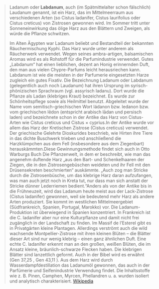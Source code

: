 > Ladanum oder **Labdanum**, auch (im Spätmittelalter schon fälschlich) Laudanum genannt, ist ein Harz, das im Mittelmeerraum aus verschiedenen Arten (so Cistus ladanifer, Cistus laurifolius oder Cistus creticus) von Zistrosen gewonnen wird. Im Sommer tritt unter Sonneneinwirkung das ölige Harz aus den Blättern und Zweigen, als würde die Pflanze schwitzen.
>
> Im Alten Ägypten war Ladanum beliebt und Bestandteil der bekannten Räuchermischung Kyphi. Das Harz wurde unter anderem als Räucherwerk verwendet.
> Wegen seines ambra-artigen, balsamischen Aromas wird es als Rohstoff für die Parfumindustrie verwendet. Gutes „Labdanum“ hat einen lieblichen, dezent an Honig erinnernden Duft, den man aus vielen Chypre-Parfums leicht herausriechen kann. Labdanum ist wie die meisten in der Parfumerie eingesetzten Harze zugleich ein gutes Fixativ.
> Die Bezeichnung Ladanum oder Labdanum (gelegentlich auch noch Laudanum) hat ihren Ursprung im syrisch-phönizischen Sprachraum (vgl. assyrisch ladanu). Dort wurde die Pflanze als Ladan (klebriges Kraut) bezeichnet. Es wurde zur Schönheitspflege sowie als Heilmittel benutzt. Abgeleitet wurde der Name vom semitisch-griechischen Wort ládanon bzw. ledanon bzw. vom griechischen lēdon (entspricht arabisch lādan und persisch laden) und bezeichnete schon in der Antike das Harz von Cistus-Arten wie Cistus creticus und Cistus × cyprius.In der Antike wurde vor allem das Harz der Kretischen Zistrose (Cistus creticus) verwendet. Der griechische Gelehrte Dioskurides beschrieb, wie Hirten ihre Tiere in das dichte Buschwerk trieben und anschließend die Harzklümpchen aus dem Fell (insbesondere aus dem Ziegenbart) herauskämmten.Diese Gewinnungsmethode findet sich auch in Otto Warburgs Buch Die Pflanzenwelt, in dem er beschreibt, wie man das angenehm duftende Harz „aus den Bart- und Schenkelhaaren der Ziegen, die in den Zistrosengebüschen weideten und ihr Fell mit den Drüsensekreten beschmierten“ auskämmte. „Auch zog man Stricke durch die Zistrosenbüsche, um das klebrige Harz daran aufzufangen, was man auch jetzt noch in Kreta tut, nur dass man sich anstatt der Stricke dünner Lederriemen bedient.“Anders als von der Antike bis in die Frühneuzeit, wird das Ladanum heute meist aus der Lack-Zistrose (Cistus ladanifer) gewonnen, weil sie bedeutend mehr Harz als andere Arten produziert. Sie kommt im westlichen Mittelmeergebiet (Südfrankreich, Spanien, Portugal, Marokko) vor. Die Ladanum-Produktion ist überwiegend in Spanien konzentriert. In Frankreich ist die C. ladanifer aber nur eine Kulturpflanze und damit nicht frei zugänglich in der Landschaft zu finden. Im Massif de l’Esterel gibt es in Privatgärten kleine Plantagen. Allerdings verströmt auch die wild wachsende Montpellier-Zistrose mit ihren kleinen Blüten – die Blätter dieser Art sind nur wenig klebrig – einen ganz ähnlichen Duft. Eine echte C. ladanifer erkennt man an den großen, weißen Blüten, die im Ansatz kleine, bräunlich-schwarze Flecken haben. Die klebrigen Blätter sind lanzettlich geformt.
> Auch in der Bibel wird es erwähnt (Gen 37,25 , Gen 43,11 ).
> Aus dem Harz wird durch Wasserdampfdestillation das Ladanumöl gewonnen, das auch in der Parfümerie und Seifenindustrie Verwendung findet. Die Inhaltsstoffe wie z. B. Pinen, Camphen, Myrcen, Phellandren u. a. wurden isoliert und analytisch charakterisiert.
> [Wikipedia](https://de.wikipedia.org/wiki/Ladanum)